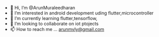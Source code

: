 - 👋 Hi, I’m @ArunMuraleedharan
- 👀 I’m interested in android development uding flutter,microcontroller 
- 🌱 I’m currently learning flutter,tensorflow,
- 💞️ I’m looking to collaborate on iot ptojects
- 📫 How to reach me ...
arunmvly@gmail.com 
<!---
ArunMuraleedharan/ArunMuraleedharan is a ✨ special ✨ repository because its `README.md` (this file) appears on your GitHub profile.
You can click the Preview link to take a look at your changes.
--->
